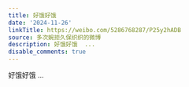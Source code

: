 ```yaml
---
title: 好饿好饿
date: '2024-11-26'
linkTitle: https://weibo.com/5286768287/P25y2hADB
source: 多次婉拒久保织织的微博
description: 好饿好饿  ...
disable_comments: true
---
```

好饿好饿  ...